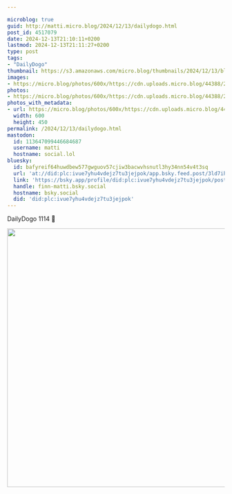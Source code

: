 ```yaml
---

microblog: true
guid: http://matti.micro.blog/2024/12/13/dailydogo.html
post_id: 4517079
date: 2024-12-13T21:10:11+0200
lastmod: 2024-12-13T21:11:27+0200
type: post
tags:
- "DailyDogo"
thumbnail: https://s3.amazonaws.com/micro.blog/thumbnails/2024/12/13/blog.martin-haehnel.de/86d18473831b127b45dafe143423d532.png
images:
- https://micro.blog/photos/600x/https://cdn.uploads.micro.blog/44388/2024/0fda420a710a4aa6b82589270e5299a3.jpg
photos:
- https://micro.blog/photos/600x/https://cdn.uploads.micro.blog/44388/2024/0fda420a710a4aa6b82589270e5299a3.jpg
photos_with_metadata:
- url: https://micro.blog/photos/600x/https://cdn.uploads.micro.blog/44388/2024/0fda420a710a4aa6b82589270e5299a3.jpg
  width: 600
  height: 450
permalink: /2024/12/13/dailydogo.html
mastodon:
  id: 113647099446684687
  username: matti
  hostname: social.lol
bluesky:
  id: bafyreif64huwdbew577gwguov57cjiw3bacwvhsnutl3hy34nn54v4t3sq
  url: 'at://did:plc:ivue7yhu4vdejz7tu3jejpok/app.bsky.feed.post/3ld7ihmgetj2d'
  link: 'https://bsky.app/profile/did:plc:ivue7yhu4vdejz7tu3jejpok/post/3ld7ihmgetj2d'
  handle: finn-matti.bsky.social
  hostname: bsky.social
  did: 'did:plc:ivue7yhu4vdejz7tu3jejpok'
---
```

DailyDogo 1114 🐶

<img src="/media/uploads/2024/0fda420a710a4aa6b82589270e5299a3.jpg" width="600" alt="" />
